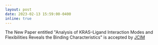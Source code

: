 ```yaml
---
layout: post
date: 2023-02-13 15:59:00-0400
inline: true
---
```


The New Paper entitled "Analysis of KRAS–Ligand Interaction Modes and Flexibilities Reveals the Binding Characteristics" is accepted by [JCIM](https://pubs.acs.org/doi/abs/10.1021/acs.jcim.3c00097)
